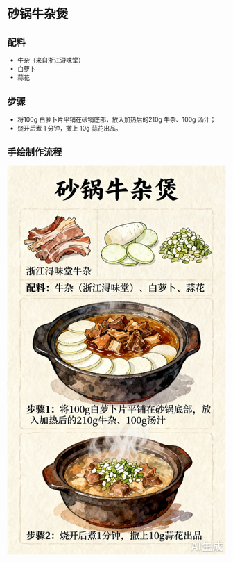 # 砂锅牛杂煲

## 配料
- 牛杂（来自浙江浔味堂）
- 白萝卜
- 蒜花

## 步骤
- 将100g 白萝卜片平铺在砂锅底部，放入加热后的210g 牛杂、100g 汤汁；
- 烧开后煮 1 分钟，撒上 10g 蒜花出品。

## 手绘制作流程

![手绘制作流程](../images/砂锅菜/砂锅牛杂煲.jpg)
